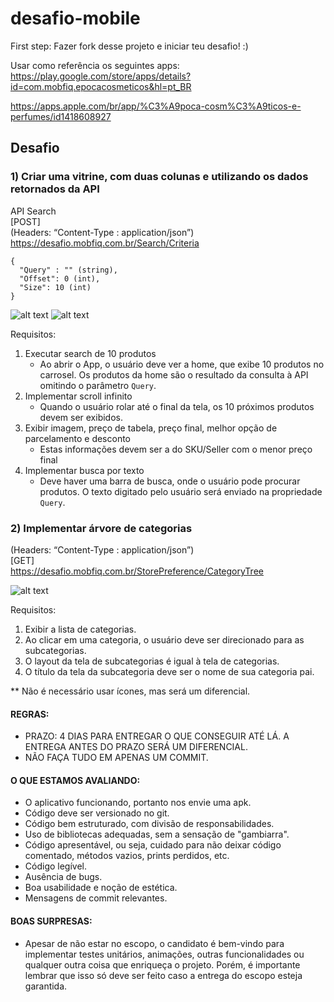 # desafio-mobile

First step: Fazer fork desse projeto e iniciar teu desafio! :)

Usar como referência os seguintes apps:
https://play.google.com/store/apps/details?id=com.mobfiq.epocacosmeticos&hl=pt_BR

https://apps.apple.com/br/app/%C3%A9poca-cosm%C3%A9ticos-e-perfumes/id1418608927


## Desafio

### 1) Criar uma vitrine, com duas colunas e utilizando os dados retornados da API

API Search  
[POST]  
(Headers: “Content-Type : application/json”)  
https://desafio.mobfiq.com.br/Search/Criteria  
```
{
  "Query" : "" (string),
  "Offset": 0 (int),
  "Size": 10 (int)
} 
```

![alt text](http://i.imgur.com/ebjy0C6.png)
![alt text](http://i.imgur.com/k2w9h6S.png)

 
Requisitos:

1. Executar search de 10 produtos
   - Ao abrir o App, o usuário deve ver a home, que exibe 10 produtos no carrosel. Os produtos da home são o resultado da consulta à API omitindo o parâmetro ```Query```.
2. Implementar scroll infinito
   - Quando o usuário rolar até o final da tela, os 10 próximos produtos devem ser exibidos.
3. Exibir imagem, preço de tabela, preço final, melhor opção de parcelamento e desconto
   - Estas informações devem ser a do SKU/Seller com o menor preço final
4. Implementar busca por texto
   - Deve haver uma barra de busca, onde o usuário pode procurar produtos. O texto digitado pelo usuário será enviado na propriedade ```Query```.

### 2) Implementar árvore de categorias

(Headers: “Content-Type : application/json”)  
[GET]  
https://desafio.mobfiq.com.br/StorePreference/CategoryTree  

![alt text](http://i.imgur.com/W5GlHjz.png)

Requisitos:

1. Exibir a lista de categorias.
2. Ao clicar em uma categoria, o usuário deve ser direcionado para as subcategorias.
3. O layout da tela de subcategorias é igual à tela de categorias.
4. O título da tela da subcategoria deve ser o nome de sua categoria pai.

** Não é necessário usar ícones, mas será um diferencial.

#### REGRAS:

- PRAZO: 4 DIAS PARA ENTREGAR O QUE CONSEGUIR ATÉ LÁ. A ENTREGA ANTES DO PRAZO SERÁ UM DIFERENCIAL.
- NÃO FAÇA TUDO EM  APENAS UM COMMIT.

#### O QUE ESTAMOS AVALIANDO:

- O aplicativo funcionando, portanto nos envie uma apk.
- Código deve ser versionado no git.
- Código bem estruturado, com divisão de responsabilidades.
- Uso de bibliotecas adequadas, sem a sensação de "gambiarra".
- Código apresentável, ou seja, cuidado para não deixar código comentado, métodos vazios, prints perdidos, etc.
- Código legível.
- Ausência de bugs.
- Boa usabilidade e noção de estética.
- Mensagens de commit relevantes.

#### BOAS SURPRESAS:

- Apesar de não estar no escopo, o candidato é bem-vindo para implementar testes unitários, animações, outras funcionalidades ou qualquer outra coisa que enriqueça o projeto. Porém, é importante lembrar que isso só deve ser feito caso a entrega do escopo esteja garantida.
